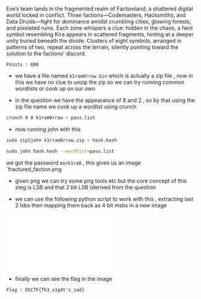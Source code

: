 Eve’s team lands in the fragmented realm of Factionland, a shattered digital world locked in conflict. Three factions—Codemasters, Hacksmiths, and Data Druids—fight for dominance amidst crumbling cities, glowing forests, and pixelated ruins. Each zone whispers a clue: hidden in the chaos, a faint symbol resembling Kira appears in scattered fragments, hinting at a deeper unity buried beneath the divide. Clusters of eight symbols, arranged in patterns of two, repeat across the terrain, silently pointing toward the solution to the factions' discord.

`Points : 600 `

- we have a file named `k1ram0rrow.bin` which is actually a zip file , now in this we have no clue to unzip the zip so we can try running common wordlists or cook up on our own 

- in the question we have the appearance of 8 and 2 , so by that using the zip  file name we cook up a wordlist using crunch
```sh
crunch 8 8 k1ram0rrow > pass.list
```
 
 - now running john with this 
 ```sh
 sudo zip2john k1rram0rrow.zip > hash.hash
 
 sudo john hash.hash --wordlist=pass.list
```
 
 we got the password `mork1ra0` , this gives us an image `fractured_faction.png

- given png we can try some png tools etc but the core concept of this steg is LSB and that 2 bit LSB (derived from the question  

- we can use the following python script to work with this , extracting last 2 lsbs then mapping them back as 4 bit msbs in a new image

![[steg-extract.py]](steg-extract.py)

- finally we can see the flag in the image 

 `Flag : OSCTF{Th3_s1g4t's_sad}`
